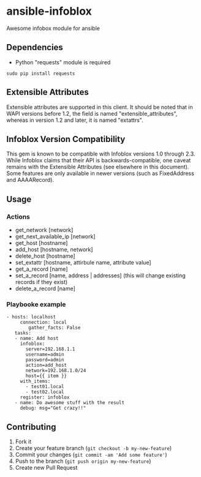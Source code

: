 # ansible-infoblox
Awesome infobox module for ansible

## Dependencies

- Python "requests" module is required
```
sudo pip install requests
```

## Extensible Attributes

Extensible attributes are supported in this client.  It should be noted that in WAPI versions before 1.2,  the field is named "extensible_attributes", whereas in version 1.2 and later, it is named "extattrs". 

## Infoblox Version Compatibility

This gem is known to be compatible with Infoblox versions 1.0 through 2.3.  While Infoblox claims that their API is backwards-compatible, one caveat remains with the Extensible Attributes (see elsewhere in this document).  Some features are only available in newer versions (such as FixedAddress and AAAARecord).

## Usage
### Actions
- get_network [network]
- get_next_available_ip [network] 
- get_host [hostname]
- add_host [hostname, network]
- delete_host [hostname]
- set_extattr [hostname, attirbule name, attribute value]
- get_a_record [name]
- set_a_record [name, address | addresses] (this will change existing records if they exist)
- delete_a_record [name]

### Playbooke example
```
- hosts: localhost
     connection: local
        gather_facts: False
   tasks:
   - name: Add host
     infoblox:
       server=192.168.1.1
       username=admin
       password=admin
       action=add_host
       network=192.168.1.0/24
       host={{ item }}
     with_items:
       - test01.local
       - test02.local
     register: infoblox
   - name: Do awesome stuff with the result
     debug: msg="Get crazy!!"
```
## Contributing

1. Fork it
2. Create your feature branch (`git checkout -b my-new-feature`)
3. Commit your changes (`git commit -am 'Add some feature'`)
4. Push to the branch (`git push origin my-new-feature`)
5. Create new Pull Request
